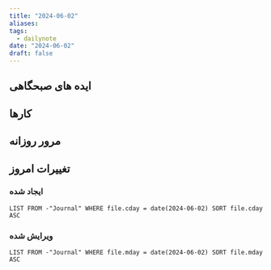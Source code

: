 ```yaml
---
title: "2024-06-02"
aliases: 
tags:
  - dailynote
date: "2024-06-02"
draft: false
---
```


## ایده های صبحگاهی


## کارها


## مرور روزانه


## تغییرات امروز

### ایجاد شده

```dataview
LIST FROM -"Journal" WHERE file.cday = date(2024-06-02) SORT file.cday ASC
```
### ویرایش شده
```dataview
LIST FROM -"Journal" WHERE file.mday = date(2024-06-02) SORT file.mday ASC
```